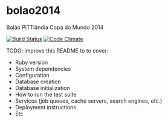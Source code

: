 bolao2014
=========

Bolão PiTTlândia Copa do Mundo 2014

[![Build Status](https://travis-ci.org/rtopitt/bolao2014.svg?branch=master)](https://travis-ci.org/rtopitt/bolao2014)
[![Code Climate](https://codeclimate.com/github/rtopitt/bolao2014.png)](https://codeclimate.com/github/rtopitt/bolao2014)

TODO: improve this README to to cover:

- Ruby version
- System dependencies
- Configuration
- Database creation
- Database initialization
- How to run the test suite
- Services (job queues, cache servers, search engines, etc.)
- Deployment instructions
- Etc
